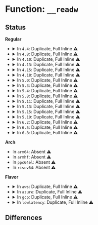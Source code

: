 # Function: <code>__readw</code>

## Status
<b>Regular</b>
<ul>
<li>
<details>
<summary>In <code>4.4</code>: Duplicate, Full Inline ⚠️</summary>

**Collision:** Static Duplication

**Inline:** Full

**Transformation:** False

**Instances:**

```
In lib/iomap.c (ffffffff81402866)
Location: arch/x86/include/asm/io.h:61
Inline: True
Inline callers:
  - lib/iomap.c:ioread16be
```
```
In drivers/gpio/gpio-zx.c (ffffffff8142bddf)
Location: arch/x86/include/asm/io.h:61
Inline: True
Inline callers:
  - drivers/gpio/gpio-zx.c:zx_direction_input
  - drivers/gpio/gpio-zx.c:zx_direction_output
  - drivers/gpio/gpio-zx.c:zx_get_value
  - drivers/gpio/gpio-zx.c:zx_irq_type
  - drivers/gpio/gpio-zx.c:zx_irq_type
  - drivers/gpio/gpio-zx.c:zx_irq_type
  - drivers/gpio/gpio-zx.c:zx_irq_type
  - drivers/gpio/gpio-zx.c:zx_irq_mask
  - drivers/gpio/gpio-zx.c:zx_irq_mask
  - drivers/gpio/gpio-zx.c:zx_irq_unmask
  - drivers/gpio/gpio-zx.c:zx_irq_unmask
  - drivers/gpio/gpio-zx.c:zx_irq_handler
```
</details>
</li>
<li>
<details>
<summary>In <code>4.8</code>: Duplicate, Full Inline ⚠️</summary>

**Collision:** Static Duplication

**Inline:** Full

**Transformation:** False

**Instances:**

```
In lib/iomap.c (ffffffff8144a516)
Location: arch/x86/include/asm/io.h:61
Inline: True
Inline callers:
  - lib/iomap.c:ioread16be
```
```
In drivers/gpio/gpio-zx.c (ffffffff81476f38)
Location: arch/x86/include/asm/io.h:61
Inline: True
Inline callers:
  - drivers/gpio/gpio-zx.c:zx_irq_unmask
  - drivers/gpio/gpio-zx.c:zx_irq_unmask
  - drivers/gpio/gpio-zx.c:zx_irq_mask
  - drivers/gpio/gpio-zx.c:zx_irq_mask
  - drivers/gpio/gpio-zx.c:zx_irq_handler
  - drivers/gpio/gpio-zx.c:zx_irq_type
  - drivers/gpio/gpio-zx.c:zx_irq_type
  - drivers/gpio/gpio-zx.c:zx_irq_type
  - drivers/gpio/gpio-zx.c:zx_irq_type
  - drivers/gpio/gpio-zx.c:zx_get_value
  - drivers/gpio/gpio-zx.c:zx_direction_output
  - drivers/gpio/gpio-zx.c:zx_direction_input
```
</details>
</li>
<li>
<details>
<summary>In <code>4.10</code>: Duplicate, Full Inline ⚠️</summary>

**Collision:** Static Duplication

**Inline:** Full

**Transformation:** False

**Instances:**

```
In lib/iomap.c (ffffffff81468ed6)
Location: arch/x86/include/asm/io.h:61
Inline: True
Inline callers:
  - lib/iomap.c:ioread16be
```
```
In drivers/acpi/cppc_acpi.c (ffffffff81525e15)
Location: arch/x86/include/asm/io.h:61
Inline: True
Inline callers:
  - drivers/acpi/cppc_acpi.c:cpc_read
  - drivers/acpi/cppc_acpi.c:check_pcc_chan
```
</details>
</li>
<li>
<details>
<summary>In <code>4.13</code>: Duplicate, Full Inline ⚠️</summary>

**Collision:** Static Duplication

**Inline:** Full

**Transformation:** False

**Instances:**

```
In lib/iomap.c (ffffffff8146e59f)
Location: arch/x86/include/asm/io.h:61
Inline: True
Inline callers:
  - lib/iomap.c:ioread16be
```
```
In drivers/acpi/cppc_acpi.c (ffffffff815389dc)
Location: arch/x86/include/asm/io.h:61
Inline: True
Inline callers:
  - drivers/acpi/cppc_acpi.c:cpc_read
  - drivers/acpi/cppc_acpi.c:check_pcc_chan
```
```
In drivers/i2c/busses/i2c-designware-common.c (ffffffff81725bf8)
Location: arch/x86/include/asm/io.h:61
Inline: True
Inline callers:
  - drivers/i2c/busses/i2c-designware-common.c:i2c_dw_read_comp_param
  - drivers/i2c/busses/i2c-designware-common.c:i2c_dw_read_comp_param
  - drivers/i2c/busses/i2c-designware-common.c:i2c_dw_disable
  - drivers/i2c/busses/i2c-designware-common.c:i2c_dw_disable
  - drivers/i2c/busses/i2c-designware-common.c:i2c_dw_wait_bus_not_busy
  - drivers/i2c/busses/i2c-designware-common.c:i2c_dw_wait_bus_not_busy
  - drivers/i2c/busses/i2c-designware-common.c:__i2c_dw_enable_and_wait
  - drivers/i2c/busses/i2c-designware-common.c:__i2c_dw_enable_and_wait
```
</details>
</li>
<li>
<details>
<summary>In <code>4.15</code>: Duplicate, Full Inline ⚠️</summary>

**Collision:** Static Duplication

**Inline:** Full

**Transformation:** False

**Instances:**

```
In lib/iomap.c (ffffffff8149a8d4)
Location: arch/x86/include/asm/io.h:62
Inline: True
Inline callers:
  - lib/iomap.c:ioread16be
```
```
In drivers/acpi/cppc_acpi.c (ffffffff8159a283)
Location: arch/x86/include/asm/io.h:62
Inline: True
Inline callers:
  - drivers/acpi/cppc_acpi.c:cpc_read
  - drivers/acpi/cppc_acpi.c:check_pcc_chan
```
```
In drivers/i2c/busses/i2c-designware-common.c (ffffffff81797248)
Location: arch/x86/include/asm/io.h:62
Inline: True
Inline callers:
  - drivers/i2c/busses/i2c-designware-common.c:i2c_dw_read_comp_param
  - drivers/i2c/busses/i2c-designware-common.c:i2c_dw_read_comp_param
  - drivers/i2c/busses/i2c-designware-common.c:i2c_dw_disable
  - drivers/i2c/busses/i2c-designware-common.c:i2c_dw_disable
  - drivers/i2c/busses/i2c-designware-common.c:i2c_dw_wait_bus_not_busy
  - drivers/i2c/busses/i2c-designware-common.c:i2c_dw_wait_bus_not_busy
  - drivers/i2c/busses/i2c-designware-common.c:__i2c_dw_enable_and_wait
  - drivers/i2c/busses/i2c-designware-common.c:__i2c_dw_enable_and_wait
```
</details>
</li>
<li>
<details>
<summary>In <code>4.18</code>: Duplicate, Full Inline ⚠️</summary>

**Collision:** Static Duplication

**Inline:** Full

**Transformation:** False

**Instances:**

```
In lib/iomap.c (ffffffff814cfb97)
Location: arch/x86/include/asm/io.h:62
Inline: True
Inline callers:
  - lib/iomap.c:ioread16be
```
```
In drivers/acpi/cppc_acpi.c (ffffffff815d1b85)
Location: arch/x86/include/asm/io.h:62
Inline: True
Inline callers:
  - drivers/acpi/cppc_acpi.c:cpc_read
  - drivers/acpi/cppc_acpi.c:check_pcc_chan
  - drivers/acpi/cppc_acpi.c:check_pcc_chan
```
```
In drivers/i2c/busses/i2c-designware-common.c (ffffffff817d9e08)
Location: arch/x86/include/asm/io.h:62
Inline: True
Inline callers:
  - drivers/i2c/busses/i2c-designware-common.c:i2c_dw_read_comp_param
  - drivers/i2c/busses/i2c-designware-common.c:i2c_dw_read_comp_param
  - drivers/i2c/busses/i2c-designware-common.c:i2c_dw_disable
  - drivers/i2c/busses/i2c-designware-common.c:i2c_dw_disable
  - drivers/i2c/busses/i2c-designware-common.c:i2c_dw_wait_bus_not_busy
  - drivers/i2c/busses/i2c-designware-common.c:i2c_dw_wait_bus_not_busy
  - drivers/i2c/busses/i2c-designware-common.c:i2c_dw_wait_bus_not_busy
  - drivers/i2c/busses/i2c-designware-common.c:i2c_dw_wait_bus_not_busy
```
</details>
</li>
<li>
<details>
<summary>In <code>5.0</code>: Duplicate, Full Inline ⚠️</summary>

**Collision:** Static Duplication

**Inline:** Full

**Transformation:** False

**Instances:**

```
In lib/iomap.c (ffffffff814e44a7)
Location: arch/x86/include/asm/io.h:62
Inline: True
Inline callers:
  - lib/iomap.c:ioread16be
```
```
In drivers/acpi/cppc_acpi.c (ffffffff815eb1a5)
Location: arch/x86/include/asm/io.h:62
Inline: True
Inline callers:
  - drivers/acpi/cppc_acpi.c:cpc_read
  - drivers/acpi/cppc_acpi.c:check_pcc_chan
  - drivers/acpi/cppc_acpi.c:check_pcc_chan
```
```
In drivers/i2c/busses/i2c-designware-common.c (ffffffff81801018)
Location: arch/x86/include/asm/io.h:62
Inline: True
Inline callers:
  - drivers/i2c/busses/i2c-designware-common.c:i2c_dw_read_comp_param
  - drivers/i2c/busses/i2c-designware-common.c:i2c_dw_read_comp_param
  - drivers/i2c/busses/i2c-designware-common.c:i2c_dw_disable
  - drivers/i2c/busses/i2c-designware-common.c:i2c_dw_disable
  - drivers/i2c/busses/i2c-designware-common.c:i2c_dw_wait_bus_not_busy
  - drivers/i2c/busses/i2c-designware-common.c:i2c_dw_wait_bus_not_busy
  - drivers/i2c/busses/i2c-designware-common.c:i2c_dw_wait_bus_not_busy
  - drivers/i2c/busses/i2c-designware-common.c:i2c_dw_wait_bus_not_busy
  - drivers/i2c/busses/i2c-designware-common.c:i2c_dw_set_sda_hold
  - drivers/i2c/busses/i2c-designware-common.c:i2c_dw_set_sda_hold
  - drivers/i2c/busses/i2c-designware-common.c:i2c_dw_set_sda_hold
  - drivers/i2c/busses/i2c-designware-common.c:i2c_dw_set_sda_hold
  - drivers/i2c/busses/i2c-designware-common.c:i2c_dw_set_reg_access
  - drivers/i2c/busses/i2c-designware-common.c:i2c_dw_set_reg_access
```
</details>
</li>
<li>
<details>
<summary>In <code>5.3</code>: Duplicate, Full Inline ⚠️</summary>

**Collision:** Static Duplication

**Inline:** Full

**Transformation:** False

**Instances:**

```
In lib/iomap.c (ffffffff81511008)
Location: arch/x86/include/asm/io.h:62
Inline: True
```
```
In drivers/acpi/cppc_acpi.c (ffffffff8161cec9)
Location: arch/x86/include/asm/io.h:62
Inline: True
Inline callers:
  - drivers/acpi/cppc_acpi.c:cpc_read
  - drivers/acpi/cppc_acpi.c:check_pcc_chan
  - drivers/acpi/cppc_acpi.c:check_pcc_chan
```
```
In drivers/i2c/busses/i2c-designware-common.c (ffffffff81842328)
Location: arch/x86/include/asm/io.h:62
Inline: True
Inline callers:
  - drivers/i2c/busses/i2c-designware-common.c:i2c_dw_read_comp_param
  - drivers/i2c/busses/i2c-designware-common.c:i2c_dw_read_comp_param
  - drivers/i2c/busses/i2c-designware-common.c:i2c_dw_disable
  - drivers/i2c/busses/i2c-designware-common.c:i2c_dw_disable
  - drivers/i2c/busses/i2c-designware-common.c:i2c_dw_wait_bus_not_busy
  - drivers/i2c/busses/i2c-designware-common.c:i2c_dw_wait_bus_not_busy
  - drivers/i2c/busses/i2c-designware-common.c:i2c_dw_wait_bus_not_busy
  - drivers/i2c/busses/i2c-designware-common.c:i2c_dw_wait_bus_not_busy
  - drivers/i2c/busses/i2c-designware-common.c:i2c_dw_set_sda_hold
  - drivers/i2c/busses/i2c-designware-common.c:i2c_dw_set_sda_hold
  - drivers/i2c/busses/i2c-designware-common.c:i2c_dw_set_sda_hold
  - drivers/i2c/busses/i2c-designware-common.c:i2c_dw_set_sda_hold
  - drivers/i2c/busses/i2c-designware-common.c:i2c_dw_set_reg_access
  - drivers/i2c/busses/i2c-designware-common.c:i2c_dw_set_reg_access
```
</details>
</li>
<li>
<details>
<summary>In <code>5.4</code>: Duplicate, Full Inline ⚠️</summary>

**Collision:** Static Duplication

**Inline:** Full

**Transformation:** False

**Instances:**

```
In lib/iomap.c (ffffffff81531a78)
Location: arch/x86/include/asm/io.h:62
Inline: True
```
```
In drivers/acpi/cppc_acpi.c (ffffffff8163e979)
Location: arch/x86/include/asm/io.h:62
Inline: True
Inline callers:
  - drivers/acpi/cppc_acpi.c:cpc_read
  - drivers/acpi/cppc_acpi.c:check_pcc_chan
  - drivers/acpi/cppc_acpi.c:check_pcc_chan
```
```
In drivers/i2c/busses/i2c-designware-common.c (ffffffff81873ca8)
Location: arch/x86/include/asm/io.h:62
Inline: True
Inline callers:
  - drivers/i2c/busses/i2c-designware-common.c:i2c_dw_read_comp_param
  - drivers/i2c/busses/i2c-designware-common.c:i2c_dw_read_comp_param
  - drivers/i2c/busses/i2c-designware-common.c:i2c_dw_disable
  - drivers/i2c/busses/i2c-designware-common.c:i2c_dw_disable
  - drivers/i2c/busses/i2c-designware-common.c:i2c_dw_wait_bus_not_busy
  - drivers/i2c/busses/i2c-designware-common.c:i2c_dw_wait_bus_not_busy
  - drivers/i2c/busses/i2c-designware-common.c:i2c_dw_wait_bus_not_busy
  - drivers/i2c/busses/i2c-designware-common.c:i2c_dw_wait_bus_not_busy
  - drivers/i2c/busses/i2c-designware-common.c:i2c_dw_set_sda_hold
  - drivers/i2c/busses/i2c-designware-common.c:i2c_dw_set_sda_hold
  - drivers/i2c/busses/i2c-designware-common.c:i2c_dw_set_sda_hold
  - drivers/i2c/busses/i2c-designware-common.c:i2c_dw_set_sda_hold
  - drivers/i2c/busses/i2c-designware-common.c:i2c_dw_set_reg_access
  - drivers/i2c/busses/i2c-designware-common.c:i2c_dw_set_reg_access
```
</details>
</li>
<li>
<details>
<summary>In <code>5.8</code>: Duplicate, Full Inline ⚠️</summary>

**Collision:** Static Duplication

**Inline:** Full

**Transformation:** False

**Instances:**

```
In lib/iomap.c (ffffffff815960d8)
Location: arch/x86/include/asm/io.h:62
Inline: True
```
```
In drivers/acpi/cppc_acpi.c (ffffffff816eadd7)
Location: arch/x86/include/asm/io.h:62
Inline: True
Inline callers:
  - drivers/acpi/cppc_acpi.c:check_pcc_chan
  - drivers/acpi/cppc_acpi.c:check_pcc_chan
```
```
In drivers/i2c/busses/i2c-designware-common.c (ffffffff81947ec0)
Location: arch/x86/include/asm/io.h:62
Inline: True
Inline callers:
  - drivers/i2c/busses/i2c-designware-common.c:dw_reg_read_word
  - drivers/i2c/busses/i2c-designware-common.c:dw_reg_read_word
```
</details>
</li>
<li>
<details>
<summary>In <code>5.11</code>: Duplicate, Full Inline ⚠️</summary>

**Collision:** Static Duplication

**Inline:** Full

**Transformation:** False

**Instances:**

```
In lib/iomap.c (ffffffff815b1b68)
Location: arch/x86/include/asm/io.h:62
Inline: True
```
```
In drivers/acpi/cppc_acpi.c (ffffffff81708537)
Location: arch/x86/include/asm/io.h:62
Inline: True
Inline callers:
  - drivers/acpi/cppc_acpi.c:check_pcc_chan
  - drivers/acpi/cppc_acpi.c:check_pcc_chan
```
```
In drivers/base/regmap/regmap-mmio.c (ffffffff817f83fb)
Location: arch/x86/include/asm/io.h:62
Inline: True
Inline callers:
  - drivers/base/regmap/regmap-mmio.c:regmap_mmio_read16le_relaxed
```
```
In drivers/i2c/busses/i2c-designware-common.c (ffffffff8194dcd0)
Location: arch/x86/include/asm/io.h:62
Inline: True
Inline callers:
  - drivers/i2c/busses/i2c-designware-common.c:dw_reg_read_word
  - drivers/i2c/busses/i2c-designware-common.c:dw_reg_read_word
```
</details>
</li>
<li>
<details>
<summary>In <code>5.13</code>: Duplicate, Full Inline ⚠️</summary>

**Collision:** Static Duplication

**Inline:** Full

**Transformation:** False

**Instances:**

```
In lib/iomap.c (ffffffff815bc978)
Location: arch/x86/include/asm/io.h:62
Inline: True
```
```
In drivers/acpi/cppc_acpi.c (ffffffff816e9b36)
Location: arch/x86/include/asm/io.h:62
Inline: True
Inline callers:
  - drivers/acpi/cppc_acpi.c:check_pcc_chan
  - drivers/acpi/cppc_acpi.c:check_pcc_chan
```
```
In drivers/base/regmap/regmap-mmio.c (ffffffff817dcb8b)
Location: arch/x86/include/asm/io.h:62
Inline: True
Inline callers:
  - drivers/base/regmap/regmap-mmio.c:regmap_mmio_read16le_relaxed
```
```
In drivers/i2c/busses/i2c-designware-common.c (ffffffff81931840)
Location: arch/x86/include/asm/io.h:62
Inline: True
Inline callers:
  - drivers/i2c/busses/i2c-designware-common.c:dw_reg_read_word
  - drivers/i2c/busses/i2c-designware-common.c:dw_reg_read_word
```
</details>
</li>
<li>
<details>
<summary>In <code>5.15</code>: Duplicate, Full Inline ⚠️</summary>

**Collision:** Static Duplication

**Inline:** Full

**Transformation:** False

**Instances:**

```
In lib/iomap.c (ffffffff816237c8)
Location: arch/x86/include/asm/io.h:62
Inline: True
```
```
In drivers/acpi/cppc_acpi.c (ffffffff81763392)
Location: arch/x86/include/asm/io.h:62
Inline: True
Inline callers:
  - drivers/acpi/cppc_acpi.c:check_pcc_chan
  - drivers/acpi/cppc_acpi.c:check_pcc_chan
```
```
In drivers/base/regmap/regmap-mmio.c (ffffffff8186858b)
Location: arch/x86/include/asm/io.h:62
Inline: True
Inline callers:
  - drivers/base/regmap/regmap-mmio.c:regmap_mmio_read16le_relaxed
```
```
In drivers/i2c/busses/i2c-designware-common.c (ffffffff819d4b20)
Location: arch/x86/include/asm/io.h:62
Inline: True
Inline callers:
  - drivers/i2c/busses/i2c-designware-common.c:dw_reg_read_word
  - drivers/i2c/busses/i2c-designware-common.c:dw_reg_read_word
```
</details>
</li>
<li>
<details>
<summary>In <code>5.19</code>: Duplicate, Full Inline ⚠️</summary>

**Collision:** Static Duplication

**Inline:** Full

**Transformation:** False

**Instances:**

```
In lib/iomap.c (ffffffff816f392b)
Location: arch/x86/include/asm/io.h:64
Inline: True
```
```
In drivers/acpi/cppc_acpi.c (ffffffff818972e6)
Location: arch/x86/include/asm/io.h:64
Inline: True
Inline callers:
  - drivers/acpi/cppc_acpi.c:check_pcc_chan
  - drivers/acpi/cppc_acpi.c:check_pcc_chan
```
```
In drivers/base/regmap/regmap-mmio.c (ffffffff819b0fcb)
Location: arch/x86/include/asm/io.h:64
Inline: True
Inline callers:
  - drivers/base/regmap/regmap-mmio.c:regmap_mmio_read16le_relaxed
```
```
In drivers/i2c/busses/i2c-designware-common.c (ffffffff81b37440)
Location: arch/x86/include/asm/io.h:64
Inline: True
Inline callers:
  - drivers/i2c/busses/i2c-designware-common.c:dw_reg_read_word
  - drivers/i2c/busses/i2c-designware-common.c:dw_reg_read_word
```
</details>
</li>
<li>
<details>
<summary>In <code>6.2</code>: Duplicate, Full Inline ⚠️</summary>

**Collision:** Static Duplication

**Inline:** Full

**Transformation:** False

**Instances:**

```
In lib/iomap.c (ffffffff817e58eb)
Location: arch/x86/include/asm/io.h:64
Inline: True
```
```
In drivers/acpi/cppc_acpi.c (ffffffff819df031)
Location: arch/x86/include/asm/io.h:64
Inline: True
Inline callers:
  - drivers/acpi/cppc_acpi.c:check_pcc_chan
  - drivers/acpi/cppc_acpi.c:check_pcc_chan
```
```
In drivers/base/regmap/regmap-mmio.c (ffffffff81b2557f)
Location: arch/x86/include/asm/io.h:64
Inline: True
Inline callers:
  - drivers/base/regmap/regmap-mmio.c:regmap_mmio_noinc_read
  - drivers/base/regmap/regmap-mmio.c:regmap_mmio_read16le_relaxed
```
```
In drivers/i2c/busses/i2c-designware-common.c (ffffffff81ccc8a0)
Location: arch/x86/include/asm/io.h:64
Inline: True
Inline callers:
  - drivers/i2c/busses/i2c-designware-common.c:dw_reg_read_word
  - drivers/i2c/busses/i2c-designware-common.c:dw_reg_read_word
```
</details>
</li>
<li>
<details>
<summary>In <code>6.5</code>: Duplicate, Full Inline ⚠️</summary>

**Collision:** Static Duplication

**Inline:** Full

**Transformation:** False

**Instances:**

```
In lib/iomap.c (ffffffff8182592b)
Location: arch/x86/include/asm/io.h:64
Inline: True
```
```
In drivers/acpi/cppc_acpi.c (ffffffff81a26d41)
Location: arch/x86/include/asm/io.h:64
Inline: True
Inline callers:
  - drivers/acpi/cppc_acpi.c:check_pcc_chan
  - drivers/acpi/cppc_acpi.c:check_pcc_chan
```
```
In drivers/base/regmap/regmap-mmio.c (ffffffff81b75683)
Location: arch/x86/include/asm/io.h:64
Inline: True
Inline callers:
  - drivers/base/regmap/regmap-mmio.c:regmap_mmio_noinc_read
  - drivers/base/regmap/regmap-mmio.c:regmap_mmio_read16le_relaxed
```
```
In drivers/i2c/busses/i2c-designware-common.c (ffffffff81d34600)
Location: arch/x86/include/asm/io.h:64
Inline: True
Inline callers:
  - drivers/i2c/busses/i2c-designware-common.c:dw_reg_read_word
  - drivers/i2c/busses/i2c-designware-common.c:dw_reg_read_word
```
</details>
</li>
<li>
<details>
<summary>In <code>6.8</code>: Duplicate, Full Inline ⚠️</summary>

**Collision:** Static Duplication

**Inline:** Full

**Transformation:** False

**Instances:**

```
In lib/iomap.c (ffffffff8187733b)
Location: arch/x86/include/asm/io.h:61
Inline: True
```
```
In drivers/acpi/cppc_acpi.c (ffffffff81a71d51)
Location: arch/x86/include/asm/io.h:61
Inline: True
Inline callers:
  - drivers/acpi/cppc_acpi.c:check_pcc_chan
  - drivers/acpi/cppc_acpi.c:check_pcc_chan
```
```
In drivers/base/regmap/regmap-mmio.c (ffffffff81bc95cd)
Location: arch/x86/include/asm/io.h:61
Inline: True
Inline callers:
  - drivers/base/regmap/regmap-mmio.c:regmap_mmio_noinc_read
  - drivers/base/regmap/regmap-mmio.c:regmap_mmio_read16le_relaxed
```
</details>
</li>
</ul>
<b>Arch</b>
<ul>
<li>
In <code>arm64</code>: Absent ⚠️
</li>
<li>
In <code>armhf</code>: Absent ⚠️
</li>
<li>
In <code>ppc64el</code>: Absent ⚠️
</li>
<li>
In <code>riscv64</code>: Absent ⚠️
</li>
</ul>
<b>Flavor</b>
<ul>
<li>
<details>
<summary>In <code>aws</code>: Duplicate, Full Inline ⚠️</summary>

**Collision:** Static Duplication

**Inline:** Full

**Transformation:** False

**Instances:**

```
In lib/iomap.c (ffffffff8152a058)
Location: arch/x86/include/asm/io.h:62
Inline: True
```
```
In drivers/acpi/cppc_acpi.c (ffffffff8160a3a9)
Location: arch/x86/include/asm/io.h:62
Inline: True
Inline callers:
  - drivers/acpi/cppc_acpi.c:cpc_read
  - drivers/acpi/cppc_acpi.c:check_pcc_chan
  - drivers/acpi/cppc_acpi.c:check_pcc_chan
```
</details>
</li>
<li>
<details>
<summary>In <code>azure</code>: Duplicate, Full Inline ⚠️</summary>

**Collision:** Static Duplication

**Inline:** Full

**Transformation:** False

**Instances:**

```
In lib/iomap.c (ffffffff8151a338)
Location: arch/x86/include/asm/io.h:62
Inline: True
```
```
In drivers/acpi/cppc_acpi.c (ffffffff815fbfe9)
Location: arch/x86/include/asm/io.h:62
Inline: True
Inline callers:
  - drivers/acpi/cppc_acpi.c:cpc_read
  - drivers/acpi/cppc_acpi.c:check_pcc_chan
  - drivers/acpi/cppc_acpi.c:check_pcc_chan
```
</details>
</li>
<li>
<details>
<summary>In <code>gcp</code>: Duplicate, Full Inline ⚠️</summary>

**Collision:** Static Duplication

**Inline:** Full

**Transformation:** False

**Instances:**

```
In lib/iomap.c (ffffffff815260e8)
Location: arch/x86/include/asm/io.h:62
Inline: True
```
```
In drivers/acpi/cppc_acpi.c (ffffffff816327b9)
Location: arch/x86/include/asm/io.h:62
Inline: True
Inline callers:
  - drivers/acpi/cppc_acpi.c:cpc_read
  - drivers/acpi/cppc_acpi.c:check_pcc_chan
  - drivers/acpi/cppc_acpi.c:check_pcc_chan
```
```
In drivers/i2c/busses/i2c-designware-common.c (ffffffff81869158)
Location: arch/x86/include/asm/io.h:62
Inline: True
Inline callers:
  - drivers/i2c/busses/i2c-designware-common.c:i2c_dw_read_comp_param
  - drivers/i2c/busses/i2c-designware-common.c:i2c_dw_read_comp_param
  - drivers/i2c/busses/i2c-designware-common.c:i2c_dw_disable
  - drivers/i2c/busses/i2c-designware-common.c:i2c_dw_disable
  - drivers/i2c/busses/i2c-designware-common.c:i2c_dw_wait_bus_not_busy
  - drivers/i2c/busses/i2c-designware-common.c:i2c_dw_wait_bus_not_busy
  - drivers/i2c/busses/i2c-designware-common.c:i2c_dw_wait_bus_not_busy
  - drivers/i2c/busses/i2c-designware-common.c:i2c_dw_wait_bus_not_busy
  - drivers/i2c/busses/i2c-designware-common.c:i2c_dw_set_sda_hold
  - drivers/i2c/busses/i2c-designware-common.c:i2c_dw_set_sda_hold
  - drivers/i2c/busses/i2c-designware-common.c:i2c_dw_set_sda_hold
  - drivers/i2c/busses/i2c-designware-common.c:i2c_dw_set_sda_hold
  - drivers/i2c/busses/i2c-designware-common.c:i2c_dw_set_reg_access
  - drivers/i2c/busses/i2c-designware-common.c:i2c_dw_set_reg_access
```
</details>
</li>
<li>
<details>
<summary>In <code>lowlatency</code>: Duplicate, Full Inline ⚠️</summary>

**Collision:** Static Duplication

**Inline:** Full

**Transformation:** False

**Instances:**

```
In lib/iomap.c (ffffffff8153fa68)
Location: arch/x86/include/asm/io.h:62
Inline: True
```
```
In drivers/acpi/cppc_acpi.c (ffffffff8164cae9)
Location: arch/x86/include/asm/io.h:62
Inline: True
Inline callers:
  - drivers/acpi/cppc_acpi.c:cpc_read
  - drivers/acpi/cppc_acpi.c:check_pcc_chan
  - drivers/acpi/cppc_acpi.c:check_pcc_chan
```
```
In drivers/i2c/busses/i2c-designware-common.c (ffffffff818830e8)
Location: arch/x86/include/asm/io.h:62
Inline: True
Inline callers:
  - drivers/i2c/busses/i2c-designware-common.c:i2c_dw_read_comp_param
  - drivers/i2c/busses/i2c-designware-common.c:i2c_dw_read_comp_param
  - drivers/i2c/busses/i2c-designware-common.c:i2c_dw_disable
  - drivers/i2c/busses/i2c-designware-common.c:i2c_dw_disable
  - drivers/i2c/busses/i2c-designware-common.c:i2c_dw_wait_bus_not_busy
  - drivers/i2c/busses/i2c-designware-common.c:i2c_dw_wait_bus_not_busy
  - drivers/i2c/busses/i2c-designware-common.c:i2c_dw_wait_bus_not_busy
  - drivers/i2c/busses/i2c-designware-common.c:i2c_dw_wait_bus_not_busy
  - drivers/i2c/busses/i2c-designware-common.c:i2c_dw_set_sda_hold
  - drivers/i2c/busses/i2c-designware-common.c:i2c_dw_set_sda_hold
  - drivers/i2c/busses/i2c-designware-common.c:i2c_dw_set_sda_hold
  - drivers/i2c/busses/i2c-designware-common.c:i2c_dw_set_sda_hold
  - drivers/i2c/busses/i2c-designware-common.c:i2c_dw_set_reg_access
  - drivers/i2c/busses/i2c-designware-common.c:i2c_dw_set_reg_access
```
</details>
</li>
</ul>

## Differences
